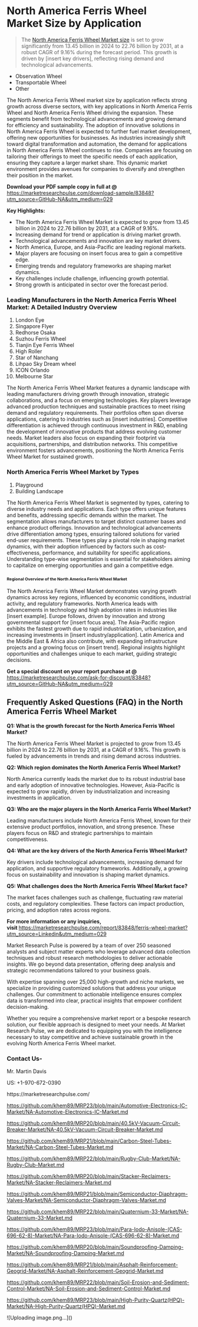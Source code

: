 <h1>North America Ferris Wheel Market&nbsp;Size by Application</h1><blockquote><p>The <a href="https://marketresearchpulse.com/download-sample/83848?utm_source=GitHub-NA&amp;utm_medium=029">North America Ferris Wheel Market size</a> is set to grow significantly from 13.45 billion in 2024 to 22.76 billion by 2031, at a robust CAGR of 9.16% during the forecast period. This growth is driven by [insert key drivers], reflecting rising demand and technological advancements.</p></blockquote><ul><li>Observation Wheel <li> Transportable Wheel <li> Other</li></ul><p>The North America Ferris Wheel market size by application reflects strong growth across diverse sectors, with key applications in North America Ferris Wheel and North America Ferris Wheel driving the expansion. These segments benefit from technological advancements and growing demand for efficiency and sustainability. The adoption of innovative solutions in North America Ferris Wheel is expected to further fuel market development, offering new opportunities for businesses. As industries increasingly shift toward digital transformation and automation, the demand for applications in North America Ferris Wheel continues to rise. Companies are focusing on tailoring their offerings to meet the specific needs of each application, ensuring they capture a larger market share. This dynamic market environment provides avenues for companies to diversify and strengthen their position in the market.</p><p><strong>Download your PDF sample copy in full at @ </strong><a href="https://marketresearchpulse.com/download-sample/83848?utm_source=GitHub-NA&amp;utm_medium=029">https://marketresearchpulse.com/download-sample/83848?utm_source=GitHub-NA&amp;utm_medium=029</a></p><p><strong>Key Highlights: </strong></p><ul><li>The North America Ferris Wheel Market is expected to grow from 13.45 billion in 2024 to 22.76 billion by 2031, at a CAGR of 9.16%.</li><li>Increasing demand for trend or application is driving market growth.</li><li>Technological advancements and innovation are key market drivers.</li><li>North America, Europe, and Asia-Pacific are leading regional markets.</li><li>Major players are focusing on insert focus area to gain a competitive edge.</li><li>Emerging trends and regulatory frameworks are shaping market dynamics.</li><li>Key challenges include challenge, influencing growth potential.</li><li>Strong growth is anticipated in sector over the forecast period.</li></ul><h3>Leading Manufacturers in the North America Ferris Wheel Market: A Detailed Industry Overview</h3><ol><li>London Eye</li><li>Singapore Flyer</li><li>Redhorse Osaka</li><li>Suzhou Ferris Wheel</li><li>Tianjin Eye Ferris Wheel</li><li>High Roller</li><li>Star of Nanchang</li><li>Lihpao Sky Dream wheel</li><li>ICON Orlando</li><li>Melbourne Star</li></ol><div class="flex max-w-full flex-col flex-grow"><div class="min-h-8 text-message flex w-full flex-col items-end gap-2 whitespace-normal break-words [.text-message+&amp;]:mt-5" dir="auto" data-message-author-role="assistant" data-message-id="fd8432e4-4910-450d-b182-61b7bfb0a01f" data-message-model-slug="gpt-4o"><div class="flex w-full flex-col gap-1 empty:hidden first:pt-[3px]"><div class="markdown prose w-full break-words dark:prose-invert light"><p>The North America Ferris Wheel Market features a dynamic landscape with leading manufacturers driving growth through innovation, strategic collaborations, and a focus on emerging technologies. Key players leverage advanced production techniques and sustainable practices to meet rising demand and regulatory requirements. Their portfolios often span diverse applications, catering to industries such as [insert industries]. Competitive differentiation is achieved through continuous investment in R&amp;D, enabling the development of innovative products that address evolving customer needs. Market leaders also focus on expanding their footprint via acquisitions, partnerships, and distribution networks. This competitive environment fosters advancements, positioning the North America Ferris Wheel Market for sustained growth.</p></div></div></div></div><h3>North America Ferris Wheel Market by Types</h3><ol><li>Playground <li> Building Landscape</li></ol><div class="flex max-w-full flex-col flex-grow"><div class="min-h-8 text-message flex w-full flex-col items-end gap-2 whitespace-normal break-words [.text-message+&amp;]:mt-5" dir="auto" data-message-author-role="assistant" data-message-id="084470be-0bb7-4664-bddf-5156b4f41249" data-message-model-slug="gpt-4o-mini"><div class="flex w-full flex-col gap-1 empty:hidden first:pt-[3px]"><div class="markdown prose w-full break-words dark:prose-invert light"><p>The North America Ferris Wheel Market is segmented by types, catering to diverse industry needs and applications. Each type offers unique features and benefits, addressing specific demands within the market. The segmentation allows manufacturers to target distinct customer bases and enhance product offerings. Innovation and technological advancements drive differentiation among types, ensuring tailored solutions for varied end-user requirements. These types play a pivotal role in shaping market dynamics, with their adoption influenced by factors such as cost-effectiveness, performance, and suitability for specific applications. Understanding type-wise segmentation is essential for stakeholders aiming to capitalize on emerging opportunities and gain a competitive edge.</p></div></div></div></div><h3><span style="font-size: 11px;">Regional Overview of the North America Ferris Wheel Market</span></h3><div class="flex max-w-full flex-col flex-grow"><div class="min-h-8 text-message flex w-full flex-col items-end gap-2 whitespace-normal break-words [.text-message+&amp;]:mt-5" dir="auto" data-message-author-role="assistant" data-message-id="e9038762-ce64-4e30-91c9-9bd413514231" data-message-model-slug="gpt-4o-mini"><div class="flex w-full flex-col gap-1 empty:hidden first:pt-[3px]"><div class="markdown prose w-full break-words dark:prose-invert light"><p>The North America Ferris Wheel Market demonstrates varying growth dynamics across key regions, influenced by economic conditions, industrial activity, and regulatory frameworks. North America leads with advancements in technology and high adoption rates in industries like [insert example]. Europe follows, driven by innovation and strong governmental support for [insert focus area]. The Asia-Pacific region exhibits the fastest growth due to rapid industrialization, urbanization, and increasing investments in [insert industry/application]. Latin America and the Middle East &amp; Africa also contribute, with expanding infrastructure projects and a growing focus on [insert trend]. Regional insights highlight opportunities and challenges unique to each market, guiding strategic decisions.</p></div></div></div></div><p><strong>Get a special discount on your report purchase at @ </strong><a href="https://marketresearchpulse.com/ask-for-discount/83848?utm_source=GitHub-NA&amp;utm_medium=029">https://marketresearchpulse.com/ask-for-discount/83848?utm_source=GitHub-NA&amp;utm_medium=029</a></p><h2>Frequently Asked Questions (FAQ) in the North America Ferris Wheel Market</h2><p><strong>Q1: What is the growth forecast for the North America Ferris Wheel Market?</strong></p><p>The North America Ferris Wheel Market is projected to grow from 13.45 billion in 2024 to 22.76 billion by 2031, at a CAGR of 9.16%. This growth is fueled by advancements in trends and rising demand across industries.</p><p><strong>Q2: Which region dominates the North America Ferris Wheel Market?</strong></p><p>North America currently leads the market due to its robust industrial base and early adoption of innovative technologies. However, Asia-Pacific is expected to grow rapidly, driven by industrialization and increasing investments in application.</p><p><strong>Q3: Who are the major players in the North America Ferris Wheel Market?</strong></p><p>Leading manufacturers include North America Ferris Wheel, known for their extensive product portfolios, innovation, and strong presence. These players focus on R&amp;D and strategic partnerships to maintain competitiveness.</p><p><strong>Q4: What are the key drivers of the North America Ferris Wheel Market?</strong></p><p>Key drivers include technological advancements, increasing demand for application, and supportive regulatory frameworks. Additionally, a growing focus on sustainability and innovation is shaping market dynamics.</p><p><strong>Q5: What challenges does the North America Ferris Wheel Market face?</strong></p><p>The market faces challenges such as challenge, fluctuating raw material costs, and regulatory complexities. These factors can impact production, pricing, and adoption rates across regions.</p><p><strong>For more information or any inquiries, visit&nbsp;</strong><a href="https://marketresearchpulse.com/report/83848/ferris-wheel-market?utm_source=Linkedin&utm_medium=029">https://marketresearchpulse.com/report/83848/ferris-wheel-market?utm_source=Linkedin&utm_medium=029</a></p><p>Market Research Pulse is powered by a team of over 250 seasoned analysts and subject matter experts who leverage advanced data collection techniques and robust research methodologies to deliver actionable insights. We go beyond data presentation, offering deep analysis and strategic recommendations tailored to your business goals.</p><p>With expertise spanning over 25,000 high-growth and niche markets, we specialize in providing customized solutions that address your unique challenges. Our commitment to actionable intelligence ensures complex data is transformed into clear, practical insights that empower confident decision-making.</p><p>Whether you require a comprehensive market report or a bespoke research solution, our flexible approach is designed to meet your needs. At Market Research Pulse, we are dedicated to equipping you with the intelligence necessary to stay competitive and achieve sustainable growth in the evolving North America Ferris Wheel market.</p><h3><strong>Contact Us-</strong></h3><p>Mr. Martin Davis</p><p>US: +1-970-672-0390</p><p>https://marketresearchpulse.com/</p><p><a href="https://github.com/khem89/MRP23/blob/main/Automotive-Electronics-IC-Market/NA-Automotive-Electronics-IC-Market.md">https://github.com/khem89/MRP23/blob/main/Automotive-Electronics-IC-Market/NA-Automotive-Electronics-IC-Market.md</a></p><p><a href="https://github.com/khem89/MRP20/blob/main/40.5kV-Vacuum-Circuit-Breaker-Market/NA-40.5kV-Vacuum-Circuit-Breaker-Market.md">https://github.com/khem89/MRP20/blob/main/40.5kV-Vacuum-Circuit-Breaker-Market/NA-40.5kV-Vacuum-Circuit-Breaker-Market.md</a></p><p><a href="https://github.com/khem89/MRP21/blob/main/Carbon-Steel-Tubes-Market/NA-Carbon-Steel-Tubes-Market.md">https://github.com/khem89/MRP21/blob/main/Carbon-Steel-Tubes-Market/NA-Carbon-Steel-Tubes-Market.md</a></p><p><a href="https://github.com/khem89/MRP22/blob/main/Rugby-Club-Market/NA-Rugby-Club-Market.md">https://github.com/khem89/MRP22/blob/main/Rugby-Club-Market/NA-Rugby-Club-Market.md</a></p><p><a href="https://github.com/khem89/MRP20/blob/main/Stacker-Reclaimers-Market/NA-Stacker-Reclaimers-Market.md">https://github.com/khem89/MRP20/blob/main/Stacker-Reclaimers-Market/NA-Stacker-Reclaimers-Market.md</a></p><p><a href="https://github.com/khem89/MRP21/blob/main/Semiconductor-Diaphragm-Valves-Market/NA-Semiconductor-Diaphragm-Valves-Market.md">https://github.com/khem89/MRP21/blob/main/Semiconductor-Diaphragm-Valves-Market/NA-Semiconductor-Diaphragm-Valves-Market.md</a></p><p><a href="https://github.com/khem89/MRP22/blob/main/Quaternium-33-Market/NA-Quaternium-33-Market.md">https://github.com/khem89/MRP22/blob/main/Quaternium-33-Market/NA-Quaternium-33-Market.md</a></p><p><a href="https://github.com/khem89/MRP23/blob/main/Para-Iodo-Anisole-(CAS-696-62-8)-Market/NA-Para-Iodo-Anisole-(CAS-696-62-8)-Market.md">https://github.com/khem89/MRP23/blob/main/Para-Iodo-Anisole-(CAS-696-62-8)-Market/NA-Para-Iodo-Anisole-(CAS-696-62-8)-Market.md</a></p><p><a href="https://github.com/khem89/MRP20/blob/main/Soundproofing-Damping-Market/NA-Soundproofing-Damping-Market.md">https://github.com/khem89/MRP20/blob/main/Soundproofing-Damping-Market/NA-Soundproofing-Damping-Market.md</a></p><p><a href="https://github.com/khem89/MRP21/blob/main/Asphalt-Reinforcement-Geogrid-Market/NA-Asphalt-Reinforcement-Geogrid-Market.md">https://github.com/khem89/MRP21/blob/main/Asphalt-Reinforcement-Geogrid-Market/NA-Asphalt-Reinforcement-Geogrid-Market.md</a></p><p><a href="https://github.com/khem89/MRP22/blob/main/Soil-Erosion-and-Sediment-Control-Market/NA-Soil-Erosion-and-Sediment-Control-Market.md">https://github.com/khem89/MRP22/blob/main/Soil-Erosion-and-Sediment-Control-Market/NA-Soil-Erosion-and-Sediment-Control-Market.md</a></p><p><a href="https://github.com/khem89/MRP23/blob/main/High-Purity-Quartz(HPQ)-Market/NA-High-Purity-Quartz(HPQ)-Market.md">https://github.com/khem89/MRP23/blob/main/High-Purity-Quartz(HPQ)-Market/NA-High-Purity-Quartz(HPQ)-Market.md</a></p>
![Uploading image.png…]()
